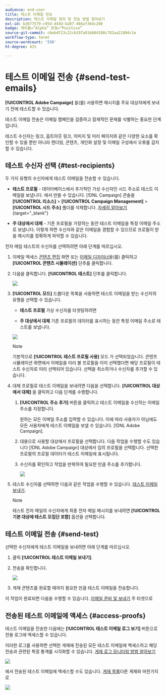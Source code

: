 ```yaml
---
audience: end-user
title: 테스트 이메일 전송
description: 테스트 이메일 정의 및 전송 방법 알아보기
exl-id: b2677579-c95d-443d-b207-466af364c208
badge: 레이블=“Alpha” 유형=“Positive”
source-git-commit: c6ebdf23c22cb197a816684108c782aa2180dc1e
workflow-type: tm+mt
source-wordcount: '558'
ht-degree: 41%

---
```


# 테스트 이메일 전송 {#send-test-emails}

**[!UICONTROL Adobe Campaign]** 을(를) 사용하면 메시지를 주요 대상자에게 보내기 전에 테스트할 수 있습니다.

테스트 이메일 전송은 이메일 캠페인을 검증하고 잠재적인 문제를 식별하는 중요한 단계입니다.

테스트 수신자는 링크, 옵트아웃 링크, 이미지 및 미러 페이지와 같은 다양한 요소를 확인할 수 있을 뿐만 아니라 렌더링, 콘텐츠, 개인화 설정 및 이메일 구성에서 오류를 감지할 수 있습니다.

## 테스트 수신자 선택 {#test-recipients}

두 가지 유형의 수신자에게 테스트 이메일을 전송할 수 있습니다.

* **테스트 프로필** - 데이터베이스에서 추가적인 가상 수신자인 시드 주소로 테스트 이메일을 보냅니다. 에서 만들 수 있습니다. [!DNL Campaign] 콘솔을 **[!UICONTROL 리소스]** > **[!UICONTROL Campaign Management]** > **[!UICONTROL 시드 주소]** 폴더를 삭제합니다. [자세히 알아보기](https://experienceleague.adobe.com/docs/campaign-classic/using/sending-messages/using-seed-addresses/creating-seed-addresses.html){target="_blank"}

* **주 대상에서 대체** - 기존 프로필을 가장하는 동안 테스트 이메일을 특정 이메일 주소로 보냅니다. 이렇게 하면 수신자와 같은 이메일을 경험할 수 있으므로 프로필이 받을 메시지를 정확하게 파악할 수 있습니다.

전자 메일 테스트의 수신자를 선택하려면 아래 단계를 따르십시오.

1. 이메일 액세스 [콘텐츠 편집](../content/edit-content.md) 화면 또는 [이메일 디자이너](../content/get-started-email-designer.md)을(를) 클릭하고 **[!UICONTROL 콘텐츠 시뮬레이션]** 단추를 클릭합니다.

1. 다음을 클릭합니다. **[!UICONTROL 테스트]** 단추를 클릭합니다.

   ![](assets/simulate-test-button.png)

1. **[!UICONTROL 모드]** 드롭다운 목록을 사용하면 테스트 이메일을 받는 수신자의 유형을 선택할 수 있습니다.

   * **테스트 프로필** 가상 수신자를 타겟팅하려면

   * **주 대상에서 대체** 기존 프로필의 데이터를 표시하는 동안 특정 이메일 주소로 테스트를 보냅니다.

   ![](assets/simulate-profile-mode.png)

   >[!NOTE]
   >
   >기본적으로 **[!UICONTROL 테스트 프로필 사용]** 모드 가 선택되었습니다. 콘텐츠 시뮬레이션 화면에서 이메일을 미리 볼 프로필을 이미 선택했다면 해당 프로필이 테스트 수신자로 미리 선택되어 있습니다. 선택을 취소하거나 수신자를 추가할 수 있습니다.

1. 대체 프로필로 테스트 이메일을 보내려면 다음을 선택합니다. **[!UICONTROL 대상에서 대체]** 을 클릭하고 다음 단계를 수행합니다.

   1. **[!UICONTROL 주소 추가]** 버튼을 클릭하고 테스트 이메일을 수신하는 이메일 주소를 지정합니다.

      원하는 모든 이메일 주소를 입력할 수 있습니다. 이에 따라 사용자가 아님에도 모든 사용자에게 테스트 이메일을 보낼 수 있습니다. [!DNL Adobe Campaign].

   1. 대용으로 사용할 대상에서 프로필을 선택합니다. 다음 작업을 수행할 수도 있습니다 [!DNL Adobe Campaign] 대상에서 임의 프로필을 선택합니다. 선택한 프로필의 프로필 데이터가 테스트 이메일에 표시됩니다.

   1. 수신자를 확인하고 작업을 반복하여 필요한 만큼 주소를 추가합니다.

      ![](assets/simulate-profile-substitute.png)

1. 테스트 수신자를 선택하면 다음과 같은 작업을 수행할 수 있습니다. [테스트 이메일 보내기](#send-test).

   >[!NOTE]
   >
   >테스트 전자 메일의 수신자에게 최종 전자 메일 메시지를 보내려면 **[!UICONTROL 기본 대상에 테스트 모집단 포함]** 옵션을 선택합니다.

## 테스트 이메일 전송 {#send-test}

선택한 수신자에게 테스트 이메일을 보내려면 아래 단계를 따르십시오.

1. 클릭 **[!UICONTROL 테스트 이메일 보내기]**.

1. 전송을 확인합니다.

   ![](assets/simulate-send-test.png)

1. 게재 콘텐츠를 완료할 때까지 필요한 만큼 테스트 이메일을 전송합니다.

이 작업이 완료되면 다음을 수행할 수 있습니다. [이메일 준비 및 보내기](../monitor/prepare-send.md) 주 타겟으로

## 전송된 테스트 이메일에 액세스 {#access-proofs}

테스트 이메일을 전송한 다음에는 **[!UICONTROL 테스트 이메일 로그 보기]** 버튼으로 전용 로그에 액세스할 수 있습니다.

이러한 로그를 사용하면 선택한 게재에 전송된 모든 테스트 이메일에 액세스하고 해당 전송과 관련된 특정 통계를 시각화할 수 있습니다. [게재 로그 모니터링 방법 알아보기](../monitor/delivery-logs.md)

![](assets/simulate-test-log.png)

에서 전송된 테스트 이메일에 액세스할 수도 있습니다. [게재 목록](../msg/gs-messages.md)다른 게재와 마찬가지로

![](assets/simulate-deliveries-list.png)
